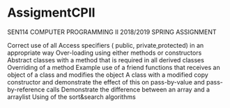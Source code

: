 # AssigmentCPII
SEN114 COMPUTER PROGRAMMING II 2018/2019 SPRING ASSIGNMENT


Correct use of all Access specifiers ( public, private,protected) in an appropriate way
Over-loading using either methods or constructors
Abstract classes with a method that is required in all derived classes
Overriding of a method
Example use of a friend functions that receives an object of a class and modifies the object
A class with a modified copy constructor and demonstrate the effect of this on pass-by-value and pass-by-reference calls
Demonstrate the difference between an array and a arraylist
Using of the sort&search algorithms

